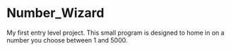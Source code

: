 # Number_Wizard
My first entry level project. This small program is designed to home in on a number you choose between 1 and 5000.
